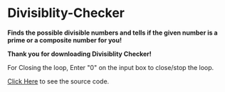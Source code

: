 # Divisiblity-Checker
**Finds the possible divisible numbers and tells if the given number is a prime or a composite number for you!**

**Thank you for downloading Divisiblity Checker!**

For Closing the loop, Enter "0" on the input box to close/stop the loop.

[Click Here](https://github.com/JoshuaCom/Divisiblity-Checker/blob/master/Divisiblity%20Checker.py) to see the source code.
